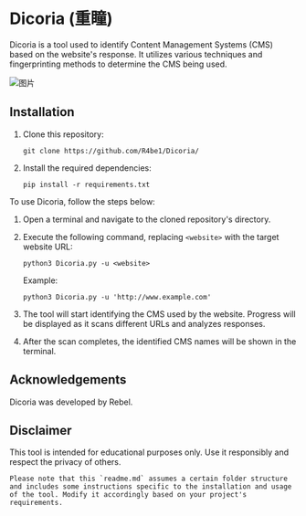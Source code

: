 # Dicoria (重瞳)

Dicoria is a tool used to identify Content Management Systems (CMS) based on the website's response. It utilizes various techniques and fingerprinting methods to determine the CMS being used.

![图片](https://github.com/R4be1/Dicoria/assets/110738599/4e752202-3705-4145-b5b1-7e21fe1d097f)


## Installation

1. Clone this repository:
   ```
   git clone https://github.com/R4be1/Dicoria/
   ```

2. Install the required dependencies:
   ```
   pip install -r requirements.txt
   ```

To use Dicoria, follow the steps below:

1. Open a terminal and navigate to the cloned repository's directory.

2. Execute the following command, replacing `<website>` with the target website URL:
   ```
   python3 Dicoria.py -u <website>
   ```

   Example:
   ```
   python3 Dicoria.py -u 'http://www.example.com'
   ```

3. The tool will start identifying the CMS used by the website. Progress will be displayed as it scans different URLs and analyzes responses.

4. After the scan completes, the identified CMS names will be shown in the terminal.

## Acknowledgements

Dicoria was developed by Rebel.

## Disclaimer

This tool is intended for educational purposes only. Use it responsibly and respect the privacy of others.
```
Please note that this `readme.md` assumes a certain folder structure and includes some instructions specific to the installation and usage of the tool. Modify it accordingly based on your project's requirements.
```
